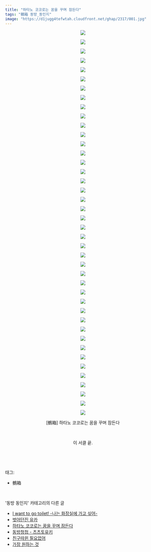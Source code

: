 ```yaml
---
title: "하타노 코코로는 꿈을 꾸며 잠든다"
tags: "鵺箱 동방_동인지"
image: "https://d1jugg4tefwtah.cloudfront.net/ghap/2317/001.jpg"
---
```

<div class="article">
<p style="text-align: center; clear: none; float: none;"><img src="{{ site.imgserver11 }}/ghap/2317/001.jpg"/></p>
<p style="text-align: center; clear: none; float: none;"><img src="{{ site.imgserver11 }}/ghap/2317/002.jpg"/></p>
<p style="text-align: center; clear: none; float: none;"><img src="{{ site.imgserver11 }}/ghap/2317/003.jpg"/></p>
<p style="text-align: center; clear: none; float: none;"><img src="{{ site.imgserver11 }}/ghap/2317/004.jpg"/></p>
<p style="text-align: center; clear: none; float: none;"><img src="{{ site.imgserver11 }}/ghap/2317/005.jpg"/></p>
<p style="text-align: center; clear: none; float: none;"><img src="{{ site.imgserver11 }}/ghap/2317/006.jpg"/></p>
<p style="text-align: center; clear: none; float: none;"><img src="{{ site.imgserver11 }}/ghap/2317/007.jpg"/></p>
<p style="text-align: center; clear: none; float: none;"><img src="{{ site.imgserver11 }}/ghap/2317/008.jpg"/></p>
<p style="text-align: center; clear: none; float: none;"><img src="{{ site.imgserver11 }}/ghap/2317/009.jpg"/></p>
<p style="text-align: center; clear: none; float: none;"><img src="{{ site.imgserver11 }}/ghap/2317/010.jpg"/></p>
<p style="text-align: center; clear: none; float: none;"><img src="{{ site.imgserver11 }}/ghap/2317/011.jpg"/></p>
<p style="text-align: center; clear: none; float: none;"><img src="{{ site.imgserver11 }}/ghap/2317/012.jpg"/></p>
<p style="text-align: center; clear: none; float: none;"><img src="{{ site.imgserver11 }}/ghap/2317/013.jpg"/></p>
<p style="text-align: center; clear: none; float: none;"><img src="{{ site.imgserver11 }}/ghap/2317/014.jpg"/></p>
<p style="text-align: center; clear: none; float: none;"><img src="{{ site.imgserver11 }}/ghap/2317/015.jpg"/></p>
<p style="text-align: center; clear: none; float: none;"><img src="{{ site.imgserver11 }}/ghap/2317/016.jpg"/></p>
<p style="text-align: center; clear: none; float: none;"><img src="{{ site.imgserver11 }}/ghap/2317/017.jpg"/></p>
<p style="text-align: center; clear: none; float: none;"><img src="{{ site.imgserver11 }}/ghap/2317/018.jpg"/></p>
<p style="text-align: center; clear: none; float: none;"><img src="{{ site.imgserver11 }}/ghap/2317/019.jpg"/></p>
<p style="text-align: center; clear: none; float: none;"><img src="{{ site.imgserver11 }}/ghap/2317/020.jpg"/></p>
<p style="text-align: center; clear: none; float: none;"><img src="{{ site.imgserver11 }}/ghap/2317/021.jpg"/></p>
<p style="text-align: center; clear: none; float: none;"><img src="{{ site.imgserver11 }}/ghap/2317/022.jpg"/></p>
<p style="text-align: center; clear: none; float: none;"><img src="{{ site.imgserver11 }}/ghap/2317/023.jpg"/></p>
<p style="text-align: center; clear: none; float: none;"><img src="{{ site.imgserver11 }}/ghap/2317/024.jpg"/></p>
<p style="text-align: center; clear: none; float: none;"><img src="{{ site.imgserver11 }}/ghap/2317/025.jpg"/></p>
<p style="text-align: center; clear: none; float: none;"><img src="{{ site.imgserver11 }}/ghap/2317/026.jpg"/></p>
<p style="text-align: center; clear: none; float: none;"><img src="{{ site.imgserver11 }}/ghap/2317/027.jpg"/></p>
<p style="text-align: center; clear: none; float: none;"><img src="{{ site.imgserver11 }}/ghap/2317/028.jpg"/></p>
<p style="text-align: center; clear: none; float: none;"><img src="{{ site.imgserver11 }}/ghap/2317/029.jpg"/></p>
<p style="text-align: center; clear: none; float: none;"><img src="{{ site.imgserver11 }}/ghap/2317/030.jpg"/></p>
<p style="text-align: center; clear: none; float: none;"><img src="{{ site.imgserver11 }}/ghap/2317/031.jpg"/></p>
<p style="text-align: center; clear: none; float: none;"><img src="{{ site.imgserver11 }}/ghap/2317/032.jpg"/></p>
<p style="text-align: center; clear: none; float: none;"><img src="{{ site.imgserver11 }}/ghap/2317/033.jpg"/></p>
<p style="text-align: center; clear: none; float: none;"><img src="{{ site.imgserver11 }}/ghap/2317/034.jpg"/></p>
<p style="text-align: center; clear: none; float: none;"><img src="{{ site.imgserver11 }}/ghap/2317/035.jpg"/></p>
<p style="text-align: center; clear: none; float: none;"><img src="{{ site.imgserver11 }}/ghap/2317/036.jpg"/></p>
<p style="text-align: center; clear: none; float: none;"><img src="{{ site.imgserver11 }}/ghap/2317/037.jpg"/></p>
<p style="text-align: center; clear: none; float: none;"><img src="{{ site.imgserver11 }}/ghap/2317/038.jpg"/></p>
<p style="text-align: center; clear: none; float: none;"><img src="{{ site.imgserver11 }}/ghap/2317/039.jpg"/></p>
<p style="text-align: center; clear: none; float: none;"><img src="{{ site.imgserver11 }}/ghap/2317/040.jpg"/></p>
<p style="text-align: center; clear: none; float: none;"><img src="{{ site.imgserver11 }}/ghap/2317/041.jpg"/></p>
<p style="text-align: center; clear: none; float: none;"><img src="{{ site.imgserver11 }}/ghap/2317/042.jpg"/></p>
<p style="text-align: center; clear: none; float: none;">[鵺箱] 하타노 코코로는 꿈을 꾸며 잠든다</p>
<p style="text-align: center; clear: none; float: none;"><br/></p>
<p style="text-align: center; clear: none; float: none;">이 서클 끝.</p>
<p><br/></p>
</div><br/>
<div class="tagTrail">
<p>태그: </p>
<ul>
<li>鵺箱</li>
</ul>
</div><br/>
<div class="another">
<p>'동방 동인지' 카테고리의 다른 글</p>
<ul>
<li><a href="/ghap_2321">I want to go toilet! -나는 화장실에 가고 싶어-</a></li>
<li><a href="/ghap_2320">벗어던진 유카</a></li>
<li><a href="/ghap_2317">하타노 코코로는 꿈을 꾸며 잠든다</a></li>
<li><a href="/ghap_2315">동방청첩 - 츠츠토유키</a></li>
<li><a href="/ghap_2313">친구따윈 필요없어</a></li>
<li><a href="/ghap_2312">가장 원하는 것</a></li>
</ul>
</div><br/>
<div class="cb_module cb_fluid">
<div class="cb_wrt cb_profile">
</div><!-- commentList close -->
</div><br/>
